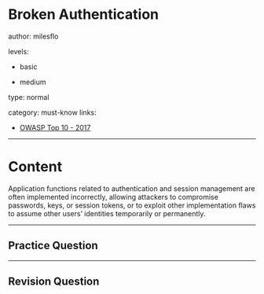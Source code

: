 # Broken Authentication
author: milesflo

levels:

  - basic

  - medium

type: normal

category: must-know
links:

  - [OWASP Top 10 - 2017](https://www.owasp.org/images/7/72/OWASP_Top_10-2017_%28en%29.pdf.pdf)

---
# Content

Application functions related to authentication and session management are often implemented incorrectly, allowing attackers to compromise passwords, keys, or session tokens, or to exploit other implementation flaws to assume other users’ identities temporarily or permanently.

---
## Practice Question



---
## Revision Question
